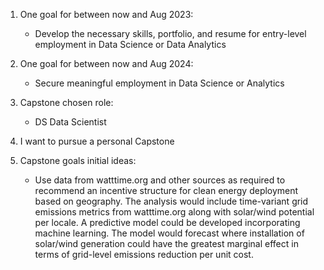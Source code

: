 1. One goal for between now and Aug 2023:

   - Develop the necessary skills, portfolio, and resume for entry-level employment in Data Science or Data Analytics

1. One goal for between now and Aug 2024:

   - Secure meaningful employment in Data Science or Analytics

1. Capstone chosen role: 

   - DS Data Scientist

1. I want to pursue a personal Capstone

1. Capstone goals initial ideas:
   
   - Use data from watttime.org and other sources as required to recommend an incentive structure for clean energy deployment based on geography. The analysis would include time-variant grid emissions metrics from watttime.org along with solar/wind potential per locale. A predictive model could be developed incorporating machine learning. The model would forecast where installation of solar/wind generation could have the greatest marginal effect in terms of grid-level emissions reduction per unit cost. 

